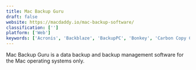 ```yaml
---
title: Mac Backup Guru
draft: false 
website: https://macdaddy.io/mac-backup-software/
classification: ['']
platform: ['Web']
keywords: ['Acronis', 'Backblaze', 'BackupPC', 'Bonkey', 'Carbon Copy Cloner', 'Carbonite', 'ChronoSync', 'CopyCatX', 'Data Backup', 'FileFort', 'Folder Snapshot Utility', 'MailArchiva', 'Mozy', 'Nero BackItUp', 'Snap Backup', 'SpiderOak', 'Time Machine', 'Tri-BACKUP', 'Veeam Backup and Replication', 'Winclone', 'eFolder', 'iBackup']
---
```

Mac Backup Guru is a data backup and backup management software for the Mac operating systems only.